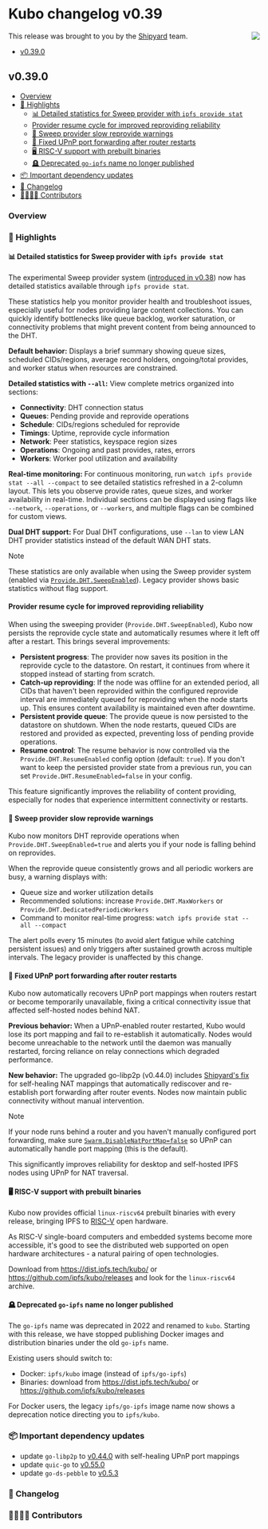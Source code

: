 # Kubo changelog v0.39

<a href="https://ipshipyard.com/"><img align="right" src="https://github.com/user-attachments/assets/39ed3504-bb71-47f6-9bf8-cb9a1698f272" /></a>

This release was brought to you by the [Shipyard](https://ipshipyard.com/) team.

- [v0.39.0](#v0390)

## v0.39.0

- [Overview](#overview)
- [🔦 Highlights](#-highlights)
  - [📊 Detailed statistics for Sweep provider with `ipfs provide stat`](#-detailed-statistics-for-sweep-provider-with-ipfs-provide-stat)
  - [Provider resume cycle for improved reproviding reliability](#provider-resume-cycle-for-improved-reproviding-reliability)
  - [🔔 Sweep provider slow reprovide warnings](#-sweep-provider-slow-reprovide-warnings)
  - [🔧 Fixed UPnP port forwarding after router restarts](#-fixed-upnp-port-forwarding-after-router-restarts)
  - [🖥️ RISC-V support with prebuilt binaries](#️-risc-v-support-with-prebuilt-binaries)
  - [🪦 Deprecated `go-ipfs` name no longer published](#-deprecated-go-ipfs-name-no-longer-published)
- [📦️ Important dependency updates](#-important-dependency-updates)
- [📝 Changelog](#-changelog)
- [👨‍👩‍👧‍👦 Contributors](#-contributors)

### Overview

### 🔦 Highlights

#### 📊 Detailed statistics for Sweep provider with `ipfs provide stat`

The experimental Sweep provider system ([introduced in
v0.38](https://github.com/ipfs/kubo/blob/master/docs/changelogs/v0.38.md#-experimental-sweeping-dht-provider))
now has detailed statistics available through `ipfs provide stat`.

These statistics help you monitor provider health and troubleshoot issues,
especially useful for nodes providing large content collections. You can quickly
identify bottlenecks like queue backlog, worker saturation, or connectivity
problems that might prevent content from being announced to the DHT.

**Default behavior:** Displays a brief summary showing queue sizes, scheduled
CIDs/regions, average record holders, ongoing/total provides, and worker status
when resources are constrained.

**Detailed statistics with `--all`:** View complete metrics organized into sections:

- **Connectivity**: DHT connection status
- **Queues**: Pending provide and reprovide operations
- **Schedule**: CIDs/regions scheduled for reprovide
- **Timings**: Uptime, reprovide cycle information
- **Network**: Peer statistics, keyspace region sizes
- **Operations**: Ongoing and past provides, rates, errors
- **Workers**: Worker pool utilization and availability

**Real-time monitoring:** For continuous monitoring, run
`watch ipfs provide stat --all --compact` to see detailed statistics refreshed
in a 2-column layout. This lets you observe provide rates, queue sizes, and
worker availability in real-time. Individual sections can be displayed using
flags like `--network`, `--operations`, or `--workers`, and multiple flags can
be combined for custom views.

**Dual DHT support:** For Dual DHT configurations, use `--lan` to view LAN DHT
provider statistics instead of the default WAN DHT stats.

> [!NOTE]
> These statistics are only available when using the Sweep provider system
> (enabled via
> [`Provide.DHT.SweepEnabled`](https://github.com/ipfs/kubo/blob/master/docs/config.md#providedhtsweepenabled)).
> Legacy provider shows basic statistics without flag support.

#### Provider resume cycle for improved reproviding reliability

When using the sweeping provider (`Provide.DHT.SweepEnabled`), Kubo now
persists the reprovide cycle state and automatically resumes where it left off
after a restart. This brings several improvements:

- **Persistent progress**: The provider now saves its position in the reprovide
cycle to the datastore. On restart, it continues from where it stopped instead
of starting from scratch.
- **Catch-up reproviding**: If the node was offline for an extended period, all
CIDs that haven't been reprovided within the configured reprovide interval are
immediately queued for reproviding when the node starts up. This ensures
content availability is maintained even after downtime.
- **Persistent provide queue**: The provide queue is now persisted to the
datastore on shutdown. When the node restarts, queued CIDs are restored and
provided as expected, preventing loss of pending provide operations.
- **Resume control**: The resume behavior is now controlled via the
`Provide.DHT.ResumeEnabled` config option (default: `true`). If you don't want
to keep the persisted provider state from a previous run, you can set
`Provide.DHT.ResumeEnabled=false` in your config.

This feature significantly improves the reliability of content providing,
especially for nodes that experience intermittent connectivity or restarts.

#### 🔔 Sweep provider slow reprovide warnings

Kubo now monitors DHT reprovide operations when `Provide.DHT.SweepEnabled=true`
and alerts you if your node is falling behind on reprovides.

When the reprovide queue consistently grows and all periodic workers are busy,
a warning displays with:

- Queue size and worker utilization details
- Recommended solutions: increase `Provide.DHT.MaxWorkers` or `Provide.DHT.DedicatedPeriodicWorkers`
- Command to monitor real-time progress: `watch ipfs provide stat --all --compact`

The alert polls every 15 minutes (to avoid alert fatigue while catching
persistent issues) and only triggers after sustained growth across multiple
intervals. The legacy provider is unaffected by this change.

#### 🔧 Fixed UPnP port forwarding after router restarts

Kubo now automatically recovers UPnP port mappings when routers restart or
become temporarily unavailable, fixing a critical connectivity issue that
affected self-hosted nodes behind NAT.

**Previous behavior:** When a UPnP-enabled router restarted, Kubo would lose
its port mapping and fail to re-establish it automatically. Nodes would become
unreachable to the network until the daemon was manually restarted, forcing
reliance on relay connections which degraded performance.

**New behavior:** The upgraded go-libp2p (v0.44.0) includes [Shipyard's fix](https://github.com/libp2p/go-libp2p/pull/3367)
for self-healing NAT mappings that automatically rediscover and re-establish
port forwarding after router events. Nodes now maintain public connectivity
without manual intervention.

> [!NOTE]
> If your node runs behind a router and you haven't manually configured port
> forwarding, make sure [`Swarm.DisableNatPortMap=false`](https://github.com/ipfs/kubo/blob/master/docs/config.md#swarmdisablenatportmap)
> so UPnP can automatically handle port mapping (this is the default).

This significantly improves reliability for desktop and self-hosted IPFS nodes
using UPnP for NAT traversal.

#### 🖥️ RISC-V support with prebuilt binaries

Kubo now provides official `linux-riscv64` prebuilt binaries with every release,
bringing IPFS to [RISC-V](https://en.wikipedia.org/wiki/RISC-V) open hardware.

As RISC-V single-board computers and embedded systems become more accessible,
it's good to see the distributed web supported on open hardware architectures -
a natural pairing of open technologies.

Download from <https://dist.ipfs.tech/kubo/> or
<https://github.com/ipfs/kubo/releases> and look for the `linux-riscv64` archive.

#### 🪦 Deprecated `go-ipfs` name no longer published

The `go-ipfs` name was deprecated in 2022 and renamed to `kubo`. Starting with this release, we have stopped publishing Docker images and distribution binaries under the old `go-ipfs` name.

Existing users should switch to:

- Docker: `ipfs/kubo` image (instead of `ipfs/go-ipfs`)
- Binaries: download from <https://dist.ipfs.tech/kubo/> or <https://github.com/ipfs/kubo/releases>

For Docker users, the legacy `ipfs/go-ipfs` image name now shows a deprecation notice directing you to `ipfs/kubo`.

### 📦️ Important dependency updates

- update `go-libp2p` to [v0.44.0](https://github.com/libp2p/go-libp2p/releases/tag/v0.44.0) with self-healing UPnP port mappings
- update `quic-go` to [v0.55.0](https://github.com/quic-go/quic-go/releases/tag/v0.55.0)
- update `go-ds-pebble` to [v0.5.3](https://github.com/ipfs/go-ds-pebble/releases/tag/v0.5.3)

### 📝 Changelog

### 👨‍👩‍👧‍👦 Contributors
